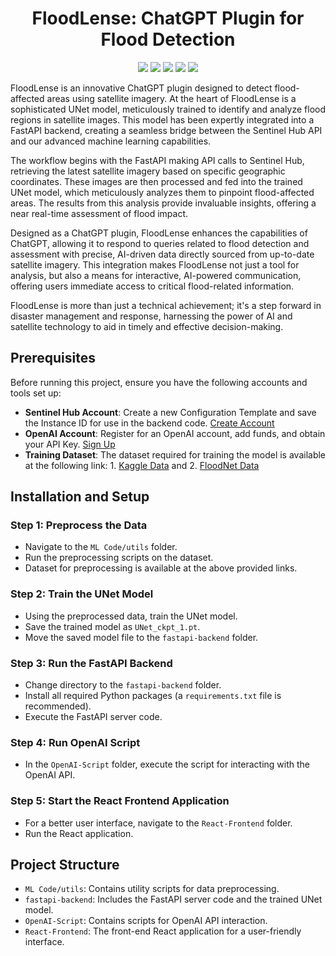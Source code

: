 <div align="center">

  # FloodLense: ChatGPT Plugin for Flood Detection

![](https://img.shields.io/badge/python-3670A0?style=for-the-badge&logo=python&logoColor=ffdd54)
![](https://img.shields.io/badge/PyTorch-%23EE4C2C.svg?style=for-the-badge&logo=PyTorch&logoColor=white)
![](https://img.shields.io/badge/chatGPT-74aa9c?style=for-the-badge&logo=openai&logoColor=white)
![](https://img.shields.io/badge/flask-%23000.svg?style=for-the-badge&logo=flask&logoColor=white)
![](https://img.shields.io/badge/react-%2320232a.svg?style=for-the-badge&logo=react&logoColor=%2361DAFB)

</div>

FloodLense is an innovative ChatGPT plugin designed to detect flood-affected areas using satellite imagery. At the heart of FloodLense is a sophisticated UNet model, meticulously trained to identify and analyze flood regions in satellite images. This model has been expertly integrated into a FastAPI backend, creating a seamless bridge between the Sentinel Hub API and our advanced machine learning capabilities.

The workflow begins with the FastAPI making API calls to Sentinel Hub, retrieving the latest satellite imagery based on specific geographic coordinates. These images are then processed and fed into the trained UNet model, which meticulously analyzes them to pinpoint flood-affected areas. The results from this analysis provide invaluable insights, offering a near real-time assessment of flood impact.

Designed as a ChatGPT plugin, FloodLense enhances the capabilities of ChatGPT, allowing it to respond to queries related to flood detection and assessment with precise, AI-driven data directly sourced from up-to-date satellite imagery. This integration makes FloodLense not just a tool for analysis, but also a means for interactive, AI-powered communication, offering users immediate access to critical flood-related information.

FloodLense is more than just a technical achievement; it's a step forward in disaster management and response, harnessing the power of AI and satellite technology to aid in timely and effective decision-making.

## Prerequisites
Before running this project, ensure you have the following accounts and tools set up:

- **Sentinel Hub Account**: Create a new Configuration Template and save the Instance ID for use in the backend code. [Create Account](https://www.sentinel-hub.com/)
- **OpenAI Account**: Register for an OpenAI account, add funds, and obtain your API Key. [Sign Up](https://openai.com/)
- **Training Dataset**: The dataset required for training the model is available at the following link: 1. [Kaggle Data](https://www.kaggle.com/datasets/franciscoescobar/satellite-images-of-water-bodies) and 2. [FloodNet Data](https://github.com/BinaLab/FloodNet-Supervised_v1.0) 

## Installation and Setup

### Step 1: Preprocess the Data
- Navigate to the `ML Code/utils` folder.
- Run the preprocessing scripts on the dataset.
- Dataset for preprocessing is available at the above provided links.

### Step 2: Train the UNet Model
- Using the preprocessed data, train the UNet model.
- Save the trained model as `UNet_ckpt_1.pt`.
- Move the saved model file to the `fastapi-backend` folder.

### Step 3: Run the FastAPI Backend
- Change directory to the `fastapi-backend` folder.
- Install all required Python packages (a `requirements.txt` file is recommended).
- Execute the FastAPI server code.

### Step 4: Run OpenAI Script
- In the `OpenAI-Script` folder, execute the script for interacting with the OpenAI API.

### Step 5: Start the React Frontend Application
- For a better user interface, navigate to the `React-Frontend` folder.
- Run the React application.

## Project Structure

- `ML Code/utils`: Contains utility scripts for data preprocessing.
- `fastapi-backend`: Includes the FastAPI server code and the trained UNet model.
- `OpenAI-Script`: Contains scripts for OpenAI API interaction.
- `React-Frontend`: The front-end React application for a user-friendly interface.


